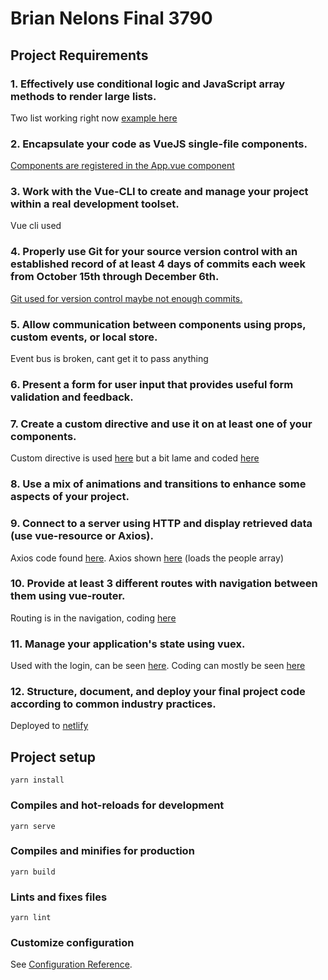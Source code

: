 # Brian Nelons Final 3790

## Project Requirements


### 1. Effectively use conditional logic and JavaScript array methods to render large lists.
Two list working right now [example here]()


### 2. Encapsulate your code as VueJS single-file components.
[Components are registered in the App.vue component](src/App.vue)

### 3. Work with the Vue-CLI to create and manage your project within a real development toolset.
Vue cli used

### 4. Properly use Git for your source version control with an established record of at least 4 days of commits each week from October 15th through December 6th.
[Git used for version control maybe not enough commits.](https://github.com/Lazer-lad)

### 5. Allow communication between components using props, custom events, or local store.
Event bus is broken, cant get it to pass anything

### 6. Present a form for user input that provides useful form validation and feedback.

### 7. Create a custom directive and use it on at least one of your components.
Custom directive is used [here](https://kind-panini-383726.netlify.com/about) but a bit lame and coded [here](src\main.js)

### 8. Use a mix of animations and transitions to enhance some aspects of your project.

### 9. Connect to a server using HTTP and display retrieved data (use vue-resource or Axios).
Axios code found [here](src/views/Home.vue). Axios shown [here](https://kind-panini-383726.netlify.com/) (loads the people array)

### 10. Provide at least 3 different routes with navigation between them using vue-router.
Routing is in the navigation, coding [here](src/router/index.js)

### 11. Manage your application's state using vuex. 
Used with the login, can be seen [here](https://kind-panini-383726.netlify.com/form). Coding can mostly be seen [here](src/store/index.js)

### 12. Structure, document, and deploy your final project code according to common industry practices.

Deployed to [netlify](https://kind-panini-383726.netlify.com)


## Project setup
```
yarn install
```

### Compiles and hot-reloads for development
```
yarn serve
```

### Compiles and minifies for production
```
yarn build
```

### Lints and fixes files
```
yarn lint
```

### Customize configuration
See [Configuration Reference](https://cli.vuejs.org/config/).
